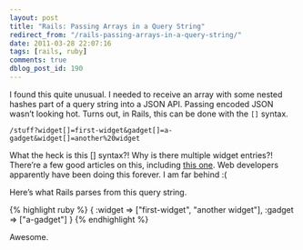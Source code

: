 ```yaml
---
layout: post
title: "Rails: Passing Arrays in a Query String"
redirect_from: "/rails-passing-arrays-in-a-query-string/"
date: 2011-03-28 22:07:16
tags: [rails, ruby]
comments: true
dblog_post_id: 190
---
```

I found this quite unusual. I needed to receive an array with some nested hashes part of a query string into a JSON API. Passing encoded JSON wasn’t looking hot. Turns out, in Rails, this can be done with the `[]` syntax.

```
/stuff?widget[]=first-widget&gadget[]=a-gadget&widget[]=another%20widget
```

What the heck is this [] syntax?! Why is there multiple widget entries?! There’re a few good articles on this, including [this one](https://web.archive.org/web/20141114035424/http://rails.nuvvo.com/lesson/6371-action-controller-parameters). Web developers apparently have been doing this forever. I am far behind :(

Here’s what Rails parses from this query string.

{% highlight ruby %}
{
    :widget => ["first-widget",  "another widget"],
    :gadget => ["a-gadget"]
}
{% endhighlight %}

Awesome.

